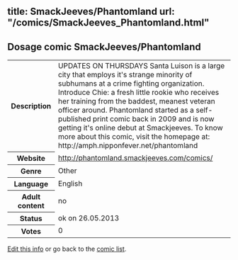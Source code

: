 title: SmackJeeves/Phantomland
url: "/comics/SmackJeeves_Phantomland.html"
---
Dosage comic SmackJeeves/Phantomland
-----------------------------------------

<p id="msg"></p>
<script type="text/javascript">
if (window.location.search === '?edit_info_mail=sent_ok') {
  var elem = document.getElementById("msg");
  elem.innerHTML = 'Edited information sucessfully sent for review, which is usually done daily. Thanks!';
  elem.className = 'ok';
}
</script>
<table class="comicinfo">
<tr>
<th>Description</th><td>UPDATES ON THURSDAYS Santa Luison is a large city that employs it's strange minority of subhumans at a crime fighting organization. Introduce Chie: a fresh little rookie who receives her training from the baddest, meanest veteran officer around. Phantomland started as a self-published print comic back in 2009 and is now getting it's online debut at Smackjeeves. To know more about this comic, visit the homepage at: http://amph.nipponfever.net/phantomland</td>
</tr>
<tr>
<th>Website</th><td><a href="http://phantomland.smackjeeves.com/comics/">http://phantomland.smackjeeves.com/comics/</a></td>
</tr>
<tr>
<th>Genre</th><td>Other</td>
</tr>
<tr>
<th>Language</th><td>English</td>
</tr>
<tr>
<th>Adult content</th><td>no</td>
</tr>
<tr>
<th>Status</th><td>ok on 26.05.2013</td>
</tr>
<tr>
<th>Votes</th><td>0</td>
</tr>
</table>

[Edit this info](SmackJeeves_Phantomland_edit.html) or go back to the [comic list](../comic-index.html).
